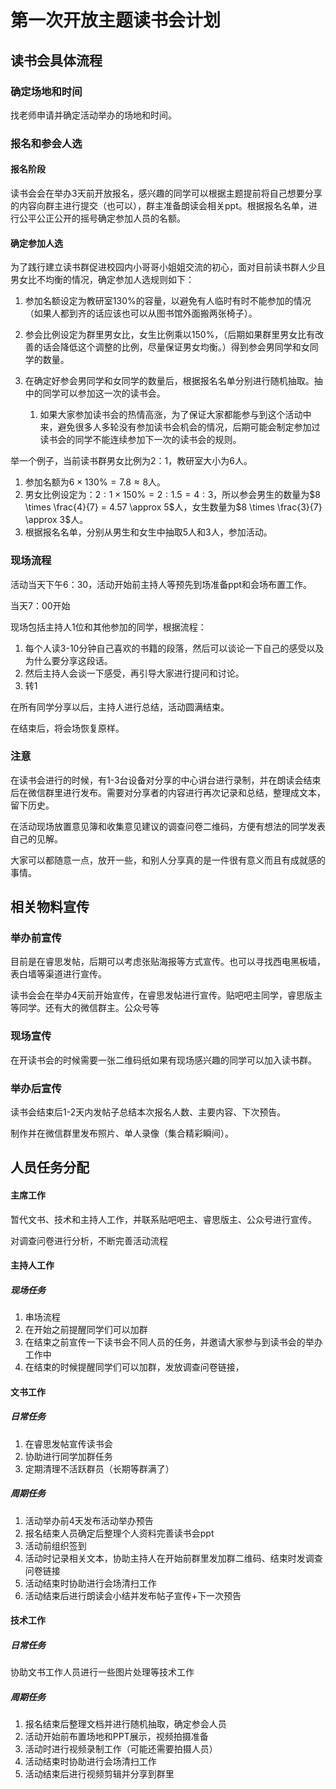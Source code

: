 # 第一次开放主题读书会计划

## 读书会具体流程

### 确定场地和时间

找老师申请并确定活动举办的场地和时间。

### 报名和参会人选

#### 报名阶段

读书会会在举办3天前开放报名，感兴趣的同学可以根据主题提前将自己想要分享的内容向群主进行提交（也可以），群主准备朗读会相关ppt。根据报名名单，进行公平公正公开的摇号确定参加人员的名额。

#### 确定参加人选

为了践行建立读书群促进校园内小哥哥小姐姐交流的初心，面对目前读书群人少且男女比不均衡的情况，确定参加人选规则如下：

1. 参加名额设定为教研室130%的容量，以避免有人临时有时不能参加的情况（如果人都到齐的话应该也可以从图书馆外面搬两张椅子）。

2. 参会比例设定为群里男女比，女生比例乘以150%，（后期如果群里男女比有改善的话会降低这个调整的比例，尽量保证男女均衡。）得到参会男同学和女同学的数量。
3. 在确定好参会男同学和女同学的数量后，根据报名名单分别进行随机抽取。抽中的同学可以参加这一次的读书会。
   1. 如果大家参加读书会的热情高涨，为了保证大家都能参与到这个活动中来，避免很多人多轮没有参加读书会机会的情况，后期可能会制定参加过读书会的同学不能连续参加下一次的读书会的规则。



举一个例子，当前读书群男女比例为2：1，教研室大小为6人。

1. 参加名额为$6 \times 130\% = 7.8 \approx 8$人。
2. 男女比例设定为：$2 : 1\times 150\% = 2 : 1.5 = 4 : 3$，所以参会男生的数量为$8 \times \frac{4}{7} = 4.57 \approx 5$人，女生数量为$8 \times \frac{3}{7} \approx 3$人。
3. 根据报名名单，分别从男生和女生中抽取5人和3人，参加活动。

### 现场流程

活动当天下午6：30，活动开始前主持人等预先到场准备ppt和会场布置工作。

当天7：00开始

现场包括主持人1位和其他参加的同学，根据流程：

1. 每个人读3-10分钟自己喜欢的书籍的段落，然后可以谈论一下自己的感受以及为什么要分享这段话。
2. 然后主持人会谈一下感受，再引导大家进行提问和讨论。
3. 转1

在所有同学分享以后，主持人进行总结，活动圆满结束。

在结束后，将会场恢复原样。

### 注意

在读书会进行的时候，有1-3台设备对分享的中心讲台进行录制，并在朗读会结束后在微信群里进行发布。需要对分享者的内容进行再次记录和总结，整理成文本，留下历史。

在活动现场放置意见簿和收集意见建议的调查问卷二维码，方便有想法的同学发表自己的见解。

⼤家可以都随意⼀点，放开⼀些，和别⼈分享真的是⼀件很有意义而且有成就感的事情。

## 相关物料宣传

### 举办前宣传

目前是在睿思发帖，后期可以考虑张贴海报等方式宣传。也可以寻找西电黑板墙，表白墙等渠道进行宣传。

读书会会在举办4天前开始宣传，在睿思发帖进行宣传。贴吧吧主同学，睿思版主等同学。还有大的微信群主。公众号等

### 现场宣传

在开读书会的时候需要一张二维码纸如果有现场感兴趣的同学可以加入读书群。

### 举办后宣传

读书会结束后1-2天内发帖子总结本次报名人数、主要内容、下次预告。

制作并在微信群里发布照片、单人录像（集合精彩瞬间）。

## 人员任务分配

#### 主席工作

暂代文书、技术和主持人工作，并联系贴吧吧主、睿思版主、公众号进行宣传。

对调查问卷进行分析，不断完善活动流程

#### 主持人工作

##### 现场任务

1. 串场流程
2. 在开始之前提醒同学们可以加群
3. 在结束之前宣传一下读书会不同人员的任务，并邀请大家参与到读书会的举办工作中
4. 在结束的时候提醒同学们可以加群，发放调查问卷链接，

#### 文书工作

##### 日常任务

1. 在睿思发帖宣传读书会
2. 协助进行同学加群任务
3. 定期清理不活跃群员（长期等群满了）



##### 周期任务

1. 活动举办前4天发布活动举办预告
2. 报名结束人员确定后整理个人资料完善读书会ppt
3. 活动前组织签到
4. 活动时记录相关文本，协助主持人在开始前群里发加群二维码、结束时发调查问卷链接
5. 活动结束时协助进行会场清扫工作
6. 活动结束后进行朗读会小结并发布帖子宣传+下一次预告

#### 技术工作

##### 日常任务

协助文书工作人员进行一些图片处理等技术工作

##### 周期任务

1. 报名结束后整理文档并进行随机抽取，确定参会人员
2. 活动开始前布置场地和PPT展示，视频拍摄准备
3. 活动时进行视频录制工作（可能还需要拍摄人员）
4. 活动结束时协助进行会场清扫工作
5. 活动结束后进行视频剪辑并分享到群里


